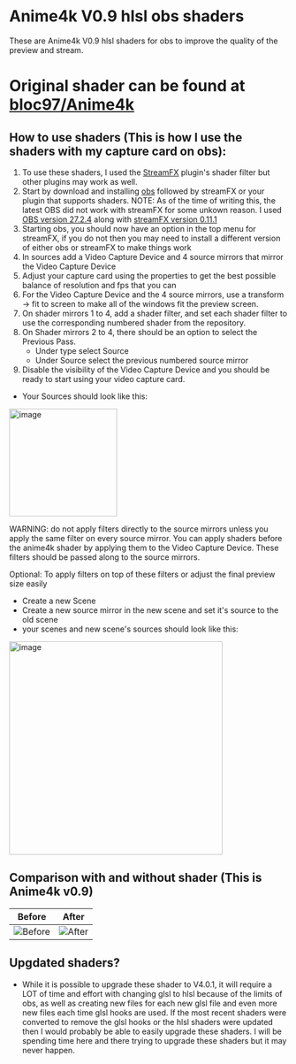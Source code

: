 # Anime4k V0.9 hlsl obs shaders
These are Anime4k V0.9 hlsl shaders for obs to improve the quality of the preview and stream.

# Original shader can be found at [bloc97/Anime4k](https://github.com/bloc97/Anime4K/releases?q=v0.9&expanded=true)

## How to use shaders (This is how I use the shaders with my capture card on obs):
1. To use these shaders, I used the [StreamFX](https://github.com/Xaymar/obs-StreamFX) plugin's shader filter but other plugins may work as well.
2. Start by download and installing [obs](https://github.com/obsproject/obs-studio/releases) followed by streamFX or your plugin that supports shaders. NOTE: As of the time of writing this, the latest OBS did not work with streamFX for some unkown reason. I used [OBS version 27.2.4](https://github.com/obsproject/obs-studio/releases/tag/27.2.4) along with [streamFX version 0.11.1](https://github.com/Xaymar/obs-StreamFX/releases/tag/0.11.1)
3. Starting obs, you should now have an option in the top menu for streamFX, if you do not then you may need to install a different version of either obs or streamFX to make things work
4. In sources add a Video Capture Device and 4 source mirrors that mirror the Video Capture Device
5. Adjust your capture card using the properties to get the best possible balance of resolution and fps that you can
6. For the Video Capture Device and the 4 source mirrors, use a transform -> fit to screen to make all of the windows fit the preview screen.
7. On shader mirrors 1 to 4, add a shader filter, and set each shader filter to use the corresponding numbered shader from the repository.
8. On Shader mirrors 2 to 4, there should be an option to select the Previous Pass. 
    - Under type select Source
    - Under Source select the previous numbered source mirror
9. Disable the visibility of the Video Capture Device and you should be ready to start using your video capture card.
- Your Sources should look like this:
<img width="195" alt="image" src="https://user-images.githubusercontent.com/56605453/219843065-24ec199e-1bc3-4d9a-80e2-c8b7b6d4b1c3.png">

WARNING: do not apply filters directly to the source mirrors unless you apply the same filter on every source mirror. You can apply shaders before the anime4k shader by applying them to the Video Capture Device. These filters should be passed along to the source mirrors.

Optional: To apply filters on top of these filters or adjust the final preview size easily
- Create a new Scene
- Create a new source mirror in the new scene and set it's source to the old scene
- your scenes and new scene's sources should look like this:
<img width="386" alt="image" src="https://user-images.githubusercontent.com/56605453/219843262-91474fb4-9a3a-4d71-aa51-6fbc36dd5f66.png">

## Comparison with and without shader (This is Anime4k v0.9)
Before                     |  After
:-------------------------:|:-------------------------:
![Before](https://user-images.githubusercontent.com/56605453/219844596-00b29804-ce85-44d8-a319-46dd9945f84d.png)   |  ![After](https://user-images.githubusercontent.com/56605453/219844600-8f6b2785-3c49-42f9-8699-bc309edb1e09.png)

## Upgdated shaders?
- While it is possible to upgrade these shader to V4.0.1, it will require a LOT of time and effort with changing glsl to hlsl because of the limits of obs, as well as creating new files for each new glsl file and even more new files each time glsl hooks are used. If the most recent shaders were converted to remove the glsl hooks or the hlsl shaders were updated then I would probably be able to easily upgrade these shaders. I will be spending time here and there trying to upgrade these shaders but it may never happen.
